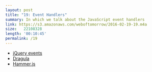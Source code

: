 ```yaml
---
layout: post
title: "19: Event Handlers"
summary: In which we talk about the JavaScript event handlers
link: https://s3.amazonaws.com/weboftomorrow/2016-02-19-19.m4a
size:	22108328
length: '00:10:45'
permalink: /19
---
```


- [jQuery events](http://api.jquery.com/category/events/)
- [Dragula](http://bevacqua.github.io/dragula/)
- [Hammer.js](http://hammerjs.github.io/)
